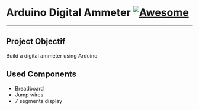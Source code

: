 # Arduino Digital Ammeter [![Awesome](https://cdn.rawgit.com/sindresorhus/awesome/d7305f38d29fed78fa85652e3a63e154dd8e8829/media/badge.svg)](https://github.com/0xCTF/Arduino-Digital-Ammeter)

---

## Project Objectif
Build a digital ammeter using Arduino

## Used Components
* Breadboard
* Jump wires
* 7 segments display
